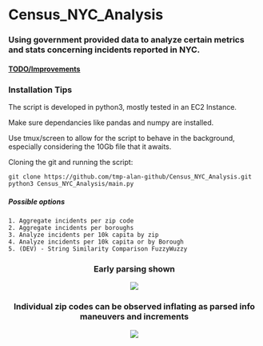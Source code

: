 #                                                         Census_NYC_Analysis
### Using government provided data to analyze certain metrics and stats concerning incidents reported in NYC.


#### [TODO/Improvements](https://github.com/tmp-alan-github/Census_NYC_Analysis/blob/master/todo.md)

### Installation Tips
The script is developed in python3, mostly tested in an EC2 Instance.

Make sure dependancies like pandas and numpy are installed.

Use tmux/screen to allow for the script to behave in the background, especially considering the 10Gb file that it awaits.

Cloning the git and running the script:
```
git clone https://github.com/tmp-alan-github/Census_NYC_Analysis.git
python3 Census_NYC_Analysis/main.py
```
##### Possible options
```
1. Aggregate incidents per zip code
2. Aggregate incidents per boroughs
3. Analyze incidents per 10k capita by zip
4. Analyze incidents per 10k capita or by Borough
5. (DEV) - String Similarity Comparison FuzzyWuzzy
```

<div align='center'>


###  Early parsing shown


![](https://i.imgur.com/VBmmhMB.gif)

### Individual zip codes can be observed inflating as parsed info maneuvers and increments
![](https://i.imgur.com/tXDhuLV.gif)


</div>
